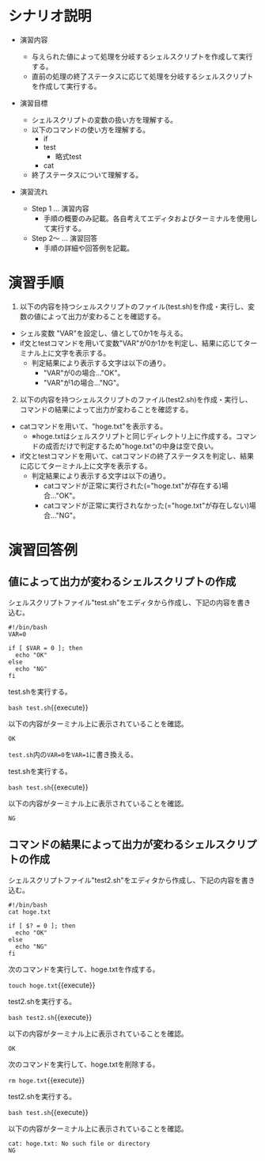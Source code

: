 # シナリオ説明
- 演習内容
  - 与えられた値によって処理を分岐するシェルスクリプトを作成して実行する。
  - 直前の処理の終了ステータスに応じて処理を分岐するシェルスクリプトを作成して実行する。

- 演習目標
  - シェルスクリプトの変数の扱い方を理解する。
  - 以下のコマンドの使い方を理解する。
    - if
    - test
      - 略式test
    - cat
  - 終了ステータスについて理解する。

- 演習流れ
  - Step 1 … 演習内容
    - 手順の概要のみ記載。各自考えてエディタおよびターミナルを使用して実行する。
  - Step 2～ … 演習回答
    - 手順の詳細や回答例を記載。

# 演習手順

1. 以下の内容を持つシェルスクリプトのファイル(test.sh)を作成・実行し、変数の値によって出力が変わることを確認する。
  - シェル変数 "VAR"を設定し、値として0か1を与える。 
  - if文とtestコマンドを用いて変数"VAR"が0か1かを判定し、結果に応じてターミナル上に文字を表示する。
    - 判定結果により表示する文字は以下の通り。
      - "VAR"が0の場合…"OK"。
      - "VAR"が1の場合…"NG"。

2. 以下の内容を持つシェルスクリプトのファイル(test2.sh)を作成・実行し、コマンドの結果によって出力が変わることを確認する。
  - catコマンドを用いて、"hoge.txt"を表示する。
    - ※hoge.txtはシェルスクリプトと同じディレクトリ上に作成する。コマンドの成否だけで判定するため"hoge.txt"の中身は空で良い。
  - if文とtestコマンドを用いて、catコマンドの終了ステータスを判定し、結果に応じてターミナル上に文字を表示する。
    - 判定結果により表示する文字は以下の通り。
      - catコマンドが正常に実行された(="hoge.txt"が存在する)場合…"OK"。
      - catコマンドが正常に実行されなかった(="hoge.txt"が存在しない)場合…"NG"。

# 演習回答例  
## 値によって出力が変わるシェルスクリプトの作成  
シェルスクリプトファイル"test.sh"をエディタから作成し、下記の内容を書き込む。  

```
#!/bin/bash
VAR=0

if [ $VAR = 0 ]; then
  echo "OK"
else
  echo "NG"
fi
```

test.shを実行する。  

`bash test.sh`{{execute}}

以下の内容がターミナル上に表示されていることを確認。  

```
OK
```

`test.sh`内の`VAR=0`を`VAR=1`に書き換える。  

test.shを実行する。  

`bash test.sh`{{execute}}

以下の内容がターミナル上に表示されていることを確認。  

```
NG
```

## コマンドの結果によって出力が変わるシェルスクリプトの作成  

シェルスクリプトファイル"test2.sh"をエディタから作成し、下記の内容を書き込む。  

```
#!/bin/bash
cat hoge.txt

if [ $? = 0 ]; then
  echo "OK"
else
  echo "NG"
fi
```

次のコマンドを実行して、hoge.txtを作成する。

`touch hoge.txt`{{execute}}

test2.shを実行する。  

`bash test2.sh`{{execute}}

以下の内容がターミナル上に表示されていることを確認。  

```
OK
```

次のコマンドを実行して、hoge.txtを削除する。

`rm hoge.txt`{{execute}}

test2.shを実行する。  

`bash test.sh`{{execute}}

以下の内容がターミナル上に表示されていることを確認。  

```
cat: hoge.txt: No such file or directory
NG
```
